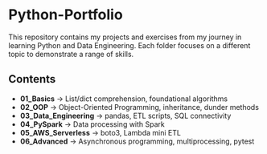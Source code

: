 # Python-Portfolio

This repository contains my projects and exercises from my journey in learning Python and Data Engineering. Each folder focuses on a different topic to demonstrate a range of skills.

## Contents
- **01_Basics** → List/dict comprehension, foundational algorithms
- **02_OOP** → Object-Oriented Programming, inheritance, dunder methods
- **03_Data_Engineering** → pandas, ETL scripts, SQL connectivity
- **04_PySpark** → Data processing with Spark
- **05_AWS_Serverless** → boto3, Lambda mini ETL
- **06_Advanced** → Asynchronous programming, multiprocessing, pytest

